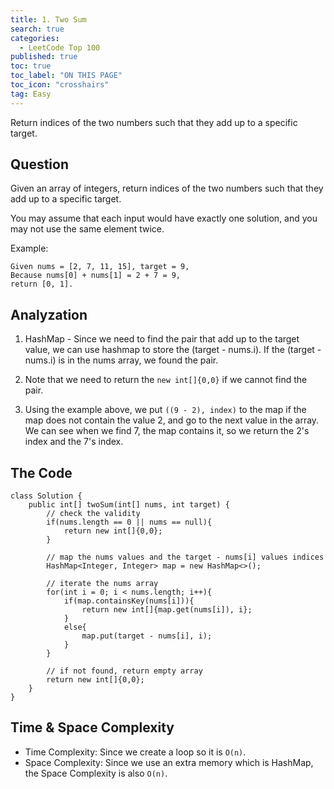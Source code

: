 ```yaml
---
title: 1. Two Sum
search: true
categories:
  - LeetCode Top 100
published: true
toc: true
toc_label: "ON THIS PAGE"
toc_icon: "crosshairs"
tag: Easy
---
```

Return indices of the two numbers such that they add up to a specific target.
## Question

Given an array of integers, return indices of the two numbers such that they add up to a specific target.

You may assume that each input would have exactly one solution, and you may not use the same element twice.

Example:

```
Given nums = [2, 7, 11, 15], target = 9,
Because nums[0] + nums[1] = 2 + 7 = 9,
return [0, 1].
```

## Analyzation

1. HashMap - Since we need to find the pair that add up to the target value, we can use hashmap to store the (target - nums.i). If the (target - nums.i) is in the nums array, we found the pair.

2. Note that we need to return the `new int[]{0,0}` if we cannot find the pair.

3. Using the example above, we put `((9 - 2), index)` to the map if the map does not contain the value 2, and go to the next value in the array. We can see when we find 7, the map contains it, so we return the 2's index and the 7's index.


## The Code
```
class Solution {
    public int[] twoSum(int[] nums, int target) {
        // check the validity
        if(nums.length == 0 || nums == null){
            return new int[]{0,0};
        }
        
        // map the nums values and the target - nums[i] values indices
        HashMap<Integer, Integer> map = new HashMap<>();
        
        // iterate the nums array
        for(int i = 0; i < nums.length; i++){
            if(map.containsKey(nums[i])){
                return new int[]{map.get(nums[i]), i};
            }
            else{
                map.put(target - nums[i], i);
            }
        }
        
        // if not found, return empty array
        return new int[]{0,0};
    }
}
```

## Time & Space Complexity
- Time Complexity: Since we create a loop so it is `O(n)`.
- Space Complexity: Since we use an extra memory which is HashMap, the Space Complexity is also `O(n)`.
